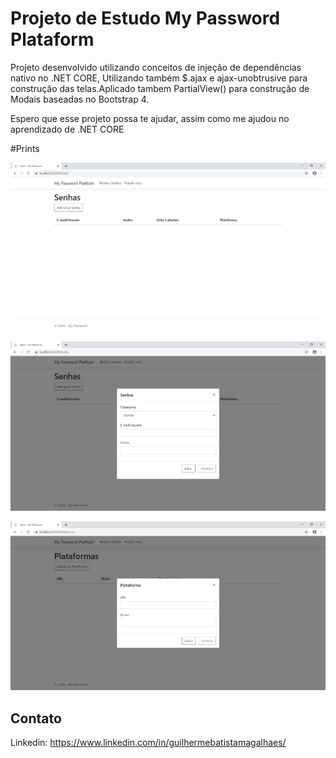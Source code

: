 # Projeto de Estudo My Password Plataform #

Projeto desenvolvido utilizando conceitos de injeção de dependências nativo no .NET CORE,
Utilizando também $.ajax e ajax-unobtrusive para construção das telas.Aplicado tambem PartialView()
para construção de Modais baseadas no Bootstrap 4.

Espero que esse projeto possa te ajudar, assim como me ajudou no aprendizado de .NET CORE

#Prints

![alt text](Prints/1.png "Tela")

![alt text](Prints/2.png "Tela")

![alt text](Prints/3.png "Tela")




## Contato
Linkedin: https://www.linkedin.com/in/guilhermebatistamagalhaes/
